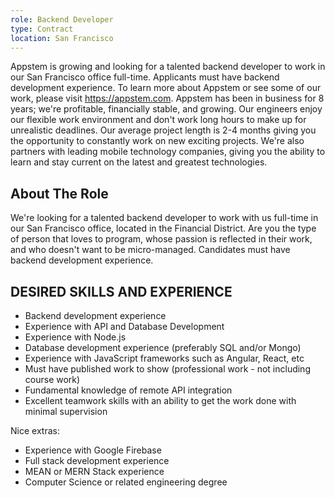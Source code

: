 ```yaml
---
role: Backend Developer
type: Contract
location: San Francisco
---
```

Appstem is growing and looking for a talented backend developer to work in our San Francisco office full-time. Applicants must have backend development experience. 
To learn more about Appstem or see some of our work, please visit https://appstem.com. 
Appstem has been in business for 8 years; we're profitable, financially stable, and growing. Our engineers enjoy our flexible work environment and don't work long hours to make up for unrealistic deadlines. Our average project length is 2-4 months giving you the opportunity to constantly work on new exciting projects. We're also partners with leading mobile technology companies, giving you the ability to learn and stay current on the latest and greatest technologies.

<div className='about-role'>
<h2 className='all-caps'>About The Role</h2>
We're looking for a talented backend developer to work with us full-time in our San Francisco office, located in the Financial District. Are you the type of person that loves to program, whose passion is reflected in their work, and who doesn't want to be micro-managed. Candidates must have backend development experience.
</div>

<div className='skills'>
<h2 className='all-caps'>DESIRED SKILLS AND EXPERIENCE</h2>
<div>
<ul>
<li>Backend development experience</li>
<li>Experience with API and Database Development </li>
<li>Experience with Node.js</li>
<li>Database development experience (preferably SQL and/or Mongo)</li>
<li>Experience with JavaScript frameworks such as Angular, React, etc</li>
<li>Must have published work to show (professional work - not including course work)</li>
<li>Fundamental knowledge of remote API integration</li>
<li>Excellent teamwork skills with an ability to get the work done with minimal supervision</li>
</ul>
<p>Nice extras:</p>
<ul>
<li>Experience with Google Firebase</li>
<li>Full stack development experience </li>
<li>MEAN or MERN Stack experience </li>
<li>Computer Science or related engineering degree</li>
</ul>
</div>
</div>